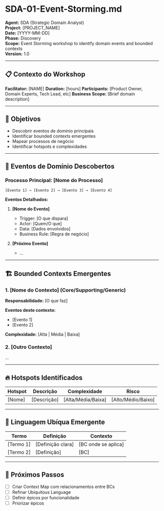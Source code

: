<!--
MARKDOWN FORMATTING:
- Use 2 spaces at end of line for compact line breaks (metadata)  
- Use blank lines between sections for readability (content)  
- Validate in Markdown preview before committing  
-->

# SDA-01-Event-Storming.md

**Agent:** SDA (Strategic Domain Analyst)  
**Project:** [PROJECT_NAME]  
**Date:** [YYYY-MM-DD]  
**Phase:** Discovery  
**Scope:** Event Storming workshop to identify domain events and bounded contexts  
**Version:** 1.0  

---

## 📋 Contexto do Workshop

**Facilitator:** [NAME]
**Duration:** [hours]
**Participants:** [Product Owner, Domain Experts, Tech Lead, etc]
**Business Scope:** [Brief domain description]  

---

## 🎯 Objetivos

- Descobrir eventos de domínio principais  
- Identificar bounded contexts emergentes  
- Mapear processos de negócio  
- Identificar hotspots e complexidades  

---

## 📝 Eventos de Domínio Descobertos

### Processo Principal: [Nome do Processo]

```
[Evento 1] → [Evento 2] → [Evento 3] → [Evento 4]
```

**Eventos Detalhados:**  

1. **[Nome do Evento]**
   - Trigger: [O que dispara]  
   - Actor: [Quem/O que]  
   - Data: [Dados envolvidos]  
   - Business Rule: [Regra de negócio]  

2. **[Próximo Evento]**
   - ...  

---

## 🏗️ Bounded Contexts Emergentes

### 1. [Nome do Contexto] (Core/Supporting/Generic)

**Responsabilidade:** [O que faz]  

**Eventos deste contexto:**  
- [Evento 1]  
- [Evento 2]  

**Complexidade:** [Alta | Média | Baixa]  

### 2. [Outro Contexto]
...

---

## 🔥 Hotspots Identificados

| Hotspot | Descrição | Complexidade | Risco |
|---------|-----------|--------------|-------|
| [Nome] | [Descrição] | [Alta/Média/Baixa] | [Alto/Médio/Baixo] |

---

## 📖 Linguagem Ubíqua Emergente

| Termo | Definição | Contexto |
|-------|-----------|----------|
| [Termo 1] | [Definição clara] | [BC onde se aplica] |
| [Termo 2] | [Definição] | [BC] |

---

## 🎯 Próximos Passos

- [ ] Criar Context Map com relacionamentos entre BCs  
- [ ] Refinar Ubiquitous Language  
- [ ] Definir épicos por funcionalidade  
- [ ] Priorizar épicos  
